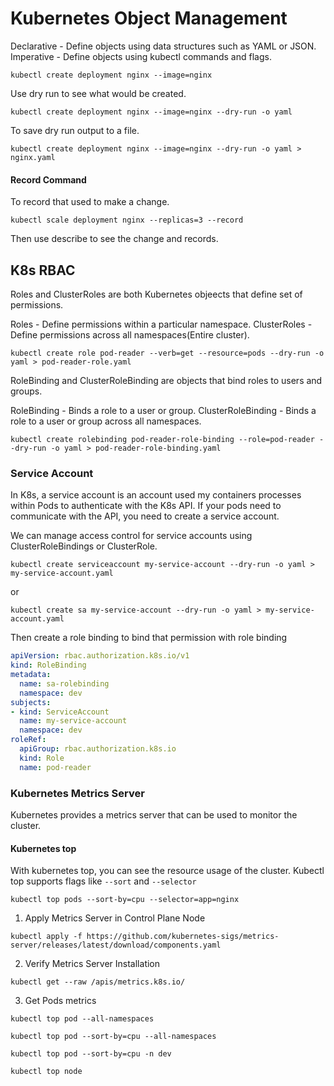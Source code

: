 # Kubernetes Object Management

Declarative - Define objects using data structures such as YAML or JSON.
Imperative - Define objects using kubectl commands and flags.

```
kubectl create deployment nginx --image=nginx
```

Use dry run to see what would be created.
```
kubectl create deployment nginx --image=nginx --dry-run -o yaml
```
To save dry run output to a file.
```
kubectl create deployment nginx --image=nginx --dry-run -o yaml > nginx.yaml
```

#### Record Command
To record that used to make a change.
```
kubectl scale deployment nginx --replicas=3 --record
```
Then use describe to see the change and records.

## K8s RBAC
Roles and ClusterRoles are both Kubernetes objeects that define set of permissions.

Roles - Define permissions within a particular namespace.
ClusterRoles - Define permissions across all namespaces(Entire cluster).

```
kubectl create role pod-reader --verb=get --resource=pods --dry-run -o yaml > pod-reader-role.yaml
```

RoleBinding and ClusterRoleBinding are objects that bind roles to users and groups.

RoleBinding - Binds a role to a user or group.
ClusterRoleBinding - Binds a role to a user or group across all namespaces.

```
kubectl create rolebinding pod-reader-role-binding --role=pod-reader --dry-run -o yaml > pod-reader-role-binding.yaml
```

### Service Account
In K8s, a service account is an account used my containers processes within Pods to authenticate with the K8s API.
If your pods need to communicate with the API, you need to create a service account.

We can manage access control for service accounts using ClusterRoleBindings or ClusterRole.

```
kubectl create serviceaccount my-service-account --dry-run -o yaml > my-service-account.yaml
```
or 
```
kubectl create sa my-service-account --dry-run -o yaml > my-service-account.yaml
```

Then create a role binding to bind that permission with role binding

```yaml
apiVersion: rbac.authorization.k8s.io/v1
kind: RoleBinding
metadata:
  name: sa-rolebinding
  namespace: dev
subjects:
- kind: ServiceAccount
  name: my-service-account
  namespace: dev
roleRef:
  apiGroup: rbac.authorization.k8s.io
  kind: Role
  name: pod-reader
```

### Kubernetes Metrics Server
Kubernetes provides a metrics server that can be used to monitor the cluster.

#### Kubernetes top

With kubernetes top, you can see the resource usage of the cluster. Kubectl top supports flags like ```--sort``` and ```--selector```

```
kubectl top pods --sort-by=cpu --selector=app=nginx
```

1. Apply Metrics Server in Control Plane Node
```
kubectl apply -f https://github.com/kubernetes-sigs/metrics-server/releases/latest/download/components.yaml
```

2. Verify Metrics Server Installation
```
kubectl get --raw /apis/metrics.k8s.io/
```

3. Get Pods metrics
```
kubectl top pod --all-namespaces
```
```
kubectl top pod --sort-by=cpu --all-namespaces
```
```
kubectl top pod --sort-by=cpu -n dev
```
```
kubectl top node
```